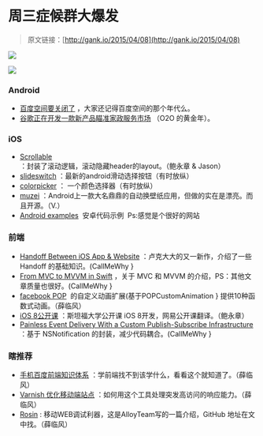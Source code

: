 # 周三症候群大爆发

> 原文链接：[http://gank.io/2015/04/08](http://gank.io/2015/04/08)

![](http://ww4.sinaimg.cn/large/610dc034gw1eqxzn23bc3j20m80etjuo.jpg)

![](http://ww1.sinaimg.cn/large/610dc034gw1eqxzrrvbthj20ko0bdwex.jpg)

### Android

* [百度空间要关闭了](http://www.cnbeta.com/articles/383525.htm) ，大家还记得百度空间的那个年代么。
* [谷歌正在开发一款新产品瞄准家政服务市场](http://tech.sina.com.cn/i/2015) （O2O 的黄金年）。

### iOS

* [Scrollable](https://github.com/noties/Scrollable) ：封装了滚动逻辑，滚动隐藏header的layout。（鲍永章 &amp; Jason）
* [slideswitch](https://github.com/Leaking/SlideSwitch) ：最新的android滑动选择按钮（有时放纵）
* [colorpicker](https://github.com/QuadFlask/colorpicker) ： 一个颜色选择器（有时放纵）
* [muzei](https://github.com/romannurik/muzei) ：Android上一款大名鼎鼎的自动换壁纸应用，但做的实在是漂亮。而且开源。（V.）
* [Android examples](http://www.java2s.com/Code/Android/CatalogAndroid.htm) &nbsp;安卓代码示例 &nbsp;Ps:感觉是个很好的网站&nbsp;

### 前端

* [Handoff Between iOS App &amp; Website](http://geeklu.com/2015/04/handoff) ：卢克大大的又一新作，介绍了一些 Handoff 的基础知识。(CallMeWhy }
* [From MVC to MVVM in Swift](http://rasic.info/from) ，关于 MVC 和 MVVM 的介绍，PS：其他文章质量也很好。(CallMeWhy }
* [facebook POP](https://github.com/adad184/MMTweenAnimation) &nbsp;的自定义动画扩展(基于POPCustomAnimation } 提供10种函数式动画。（薛临风）
* [iOS 8公开课](http://open.163.com/special/opencourse/ios8.html) ：斯坦福大学公开课 iOS 8开发，网易公开课翻译。（鲍永章）
* [Painless Event Delivery With a Custom Publish-Subscribe Infrastructure](http://christiantietze.de/posts/2015/03/event) ：基于 NSNotification 的封装，减少代码耦合。(CallMeWhy }

### 瞎推荐

* [手机百度前端知识体系](http://ww2.sinaimg.cn/large/589d32f5jw1equv45jkgwj21gh2p07if.jpg) ：学前端找不到该学什么，看看这个就知道了。（薛临风）
* [Varnish 优化移动端站点](http://linux.cn/article) ：如何用这个工具处理突发高访问的响应能力。（薛临风）
* [Rosin](http://www.alloyteam.com/2015/03/mobile) : 移动WEB调试利器，这是AlloyTeam写的一篇介绍，GitHub 地址在文中找。（薛临风）

